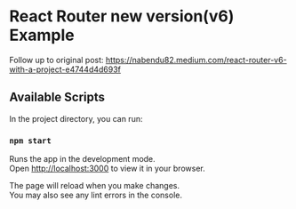 # React Router new version(v6) Example

Follow up to original post: https://nabendu82.medium.com/react-router-v6-with-a-project-e4744d4d693f

## Available Scripts

In the project directory, you can run:

### `npm start`

Runs the app in the development mode.\
Open [http://localhost:3000](http://localhost:3000) to view it in your browser.

The page will reload when you make changes.\
You may also see any lint errors in the console.

